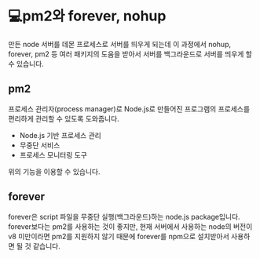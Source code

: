 # 💻pm2와 forever, nohup
만든 node 서버를 데몬 프로세스로 서버를 띄우게 되는데 이 과정에서 nohup, forever, pm2 등 여러 패키지의 도움을 받아서 서버를 백그라운드로 서버를 띄우게 할 수 있습니다.

## pm2
프로세스 관리자(process manager)로 Node.js로 만들어진 프로그램의 프로세스를 편리하게 관리할 수 있도록 도와줍니다.

-  Node.js 기반 프로세스 관리 
-  무중단 서비스
-  프로세스 모니터링 도구

위의 기능을 이용할 수 있습니다.

## forever
forever은 script 파일을 무중단 실행(백그라운드)하는 node.js package입니다.
forever보다는 pm2를 사용하는 것이 좋지만, 현재 서버에서 사용하는 node의 버전이 v8 미만이라면 pm2를 지원하지 않기 때문에 forever를 npm으로 설치받아서 사용하면 될 것 같습니다.
